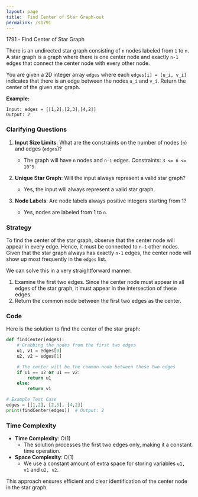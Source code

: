 ```yaml
---
layout: page
title:  Find Center of Star Graph-out
permalink: /s1791
---
```


1791 - Find Center of Star Graph

There is an undirected star graph consisting of `n` nodes labeled from `1` to `n`. A star graph is a graph where there is one center node and exactly `n-1` edges that connect the center node with every other node.

You are given a 2D integer array `edges` where each `edges[i] = [u_i, v_i]` indicates that there is an edge between the nodes `u_i` and `v_i`. Return the center of the given star graph.

**Example:**
```plaintext
Input: edges = [[1,2],[2,3],[4,2]]
Output: 2
```

### Clarifying Questions

1. **Input Size Limits**: What are the constraints on the number of nodes (`n`) and edges (`edges`)?
   - The graph will have `n` nodes and `n-1` edges. Constraints: `3 <= n <= 10^5`.
  
2. **Unique Star Graph**: Will the input always represent a valid star graph?
   - Yes, the input will always represent a valid star graph.

3. **Node Labels**: Are node labels always positive integers starting from 1?
   - Yes, nodes are labeled from 1 to `n`.

### Strategy

To find the center of the star graph, observe that the center node will appear in every edge. Hence, it must be connected to `n-1` other nodes. Given that the star graph always has exactly `n-1` edges, the center node will show up most frequently in the `edges` list. 

We can solve this in a very straightforward manner:
1. Examine the first two edges. Since the center node must appear in all edges of the star graph, it must appear in the intersection of these edges.
2. Return the common node between the first two edges as the center.

### Code

Here is the solution to find the center of the star graph:

```python
def findCenter(edges):
    # Grabbing the nodes from the first two edges
    u1, v1 = edges[0]
    u2, v2 = edges[1]

    # The center will be the common node between these two edges
    if u1 == u2 or u1 == v2:
        return u1
    else:
        return v1

# Example Test Case
edges = [[1,2], [2,3], [4,2]]
print(findCenter(edges))  # Output: 2
```

### Time Complexity

- **Time Complexity**: O(1)
  - The solution processes the first two edges only, making it a constant time operation.
- **Space Complexity**: O(1)
  - We use a constant amount of extra space for storing variables `u1, v1` and `u2, v2`.

This approach ensures efficient and clear identification of the center node in the star graph.